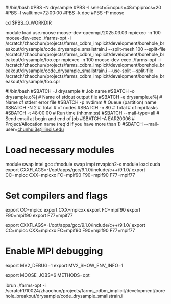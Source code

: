 #!/bin/bash
#PBS -N drysample
#PBS -l select=5:ncpus=48:mpiprocs=20
#PBS -l walltime=72:00:00
#PBS -k doe
#PBS -P moose

cd $PBS_O_WORKDIR

module load use.moose moose-dev-openmpi/2025.03.03
mpiexec -n 100 moose-dev-exec ./farms-opt -i /scratch/zhaochun/projects/farms_cdbm_implicit/development/borehole_breakout/drysample/code_drysample_smallstrain.i --split-mesh 100 --split-file /scratch/zhaochun/projects/farms_cdbm_implicit/development/borehole_breakout/drysample/foo.cpr
mpiexec -n 100 moose-dev-exec ./farms-opt -i /scratch/zhaochun/projects/farms_cdbm_implicit/development/borehole_breakout/drysample/code_drysample_smallstrain.i --use-split --split-file /scratch/zhaochun/projects/farms_cdbm_implicit/development/borehole_breakout/drysample/foo.cpr

#!/bin/bash
#SBATCH -J drysample        # Job name
#SBATCH -o drysample.o%j    # Name of stdout output file
#SBATCH -e drysample.e%j    # Name of stderr error file
#SBATCH -p nvdimm              # Queue (partition) name
#SBATCH -N 2               # Total # of nodes 
#SBATCH -n 80              # Total # of mpi tasks
#SBATCH -t 48:00:00        # Run time (hh:mm:ss)
#SBATCH --mail-type=all    # Send email at begin and end of job
#SBATCH -A EAR20006        # Project/Allocation name (req'd if you have more than 1)
#SBATCH --mail-user=chunhui3@illinois.edu

# Load necessary modules
module swap intel gcc
#module swap impi mvapich2-x
module load cuda
export CXXFLAGS=-I/opt/apps/gcc/9.1.0/include/c++/9.1.0/
export CC=mpicc CXX=mpicxx FC=mpif90 F90=mpif90 F77=mpif77

# Set compilers and flags
export CC=mpicc
export CXX=mpicxx
export FC=mpif90
export F90=mpif90
export F77=mpif77

export CXXFLAGS=-I/opt/apps/gcc/9.1.0/include/c++/9.1.0/
export CC=mpicc CXX=mpicxx FC=mpif90 F90=mpif90 F77=mpif77

# Enable MPI debugging
export MV2_DEBUG=1
export MV2_SHOW_ENV_INFO=1

export MOOSE_JOBS=6 METHODS=opt

ibrun ./farms-opt -i /scratch1/10024/zhaochun/projects/farms_cdbm_implicit/development/borehole_breakout/drysample/code_drysample_smallstrain.i